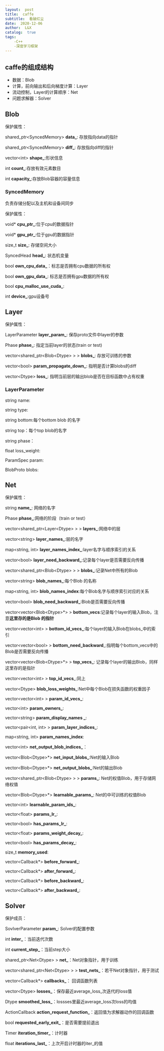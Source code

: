 ```yaml
---
layout:  post
title:  caffe
subtitle:  看破红尘
date:  2020-12-06
author:  L&X
catalog:  true
tags:
    -C++
    -深度学习框架
---
```


## caffe的组成结构

* 数据：Blob
* 计算，前向输出和后向梯度计算：Layer
* 流动控制，Layer的计算顺序：Net
* 问题求解器：Solver

## Blob

保护属性：

shared_ptr\<SyncedMemory>  **data_**: 存放指向data的指针

shared_ptr\<SyncedMemory> **diff_**: 存放指向diff的指针

vector\<int> **shape_**:形状信息

int **count_**:存放有效元素数目

int **capacity_**:存放Blob容器的容量信息

### SyncedMemory

负责存储分配以及主机和设备间同步

保护属性：

void* **cpu_ptr_**:位于cpu的数据指针

void* **gpu_ptr_**:位于gpu的数据指针

size_t **size_**: 存储空间大小

SyncedHead **head_**: 状态机变量

bool **own_cpu_data_**：标志是否拥有cpu数据的所有权 

bool **own_gpu_data_**: 标志是否拥有gpu数据的所有权

bool **cpu_malloc_use_cuda_**:

int **device_**:gpu设备号

## Layer

保护属性：

LayerParameter **layer_param_**: 保存proto文件中layer的参数

Phase **phase_**: 指定当前layer的状态(train or test)

vector<shared_ptr<Blob\<Dtype> > > **blobs_**: 存放可训练的参数

vector\<bool> **param_propagate_down_**: 指明是否计算blobs的diff

vector\<Dtype> **loss_**: 指明当前层的输出blob是否在目标函数中占有权重

### LayerParameter

string name:

string type:

string bottom:每个bottom  blob 的名字

string top：每个top blob的名字

string phase：

float loss_weight:

ParamSpec param:

BlobProto blobs:

## Net 

保护属性：

string **name_**: 网络的名字

Phase **phase_**:网络的阶段（train or test）

vector<shared_ptr<Layer\<Dtype> > > **layers_**:网络中的层

vector\<string> **layer_names_**:层的名字

map<string, int> **layer_names_index_**:layer名字与顺序索引的关系

vector\<bool> **layer_need_backward_**:记录每个layer是否需要反向传播

vector<shared_ptr<Blob\<Dtype> > > **blobs_**:记录Net中所有的Blob

vector\<string> **blob_names_**:每个Blob 的名称

map<string, int> **blob_names_index**:每个Blob名字与顺序索引对应的关系

vector\<bool> **blob_need_backward_**:Blob是否需要反向传播

vector<vector<Blob\<Dtype>*> > **bottom_vecs**:记录每个layer的输入Blob，注意**这里存的是Blob 的指针**

vector<vector\<int> > **bottom_id_vecs_**:每个layer的输入Blob在blobs_中的索引

vector<vector\<bool> > **bottom_need_backward**_:指明每个bottom_vecs中的Blob是否需要反向传播

vector<vector<Blob\<Dtype>\*> > **top_vecs_**: 记录每个layer的输出Blob，同样这里存的是指针

vector<vector\<int> > **top_id_vecs**_:同上

vector\<Dtype> **blob_loss_weights_**:Net中每个Blob在损失函数的权重因子

vector<vector\<int> > **param_id_vecs_**:

vector\<int> **param_owners_**:

vector\<string> **param_display_names _**:

vector<pair<int, int> > **param_layer_indices_**:

map<string, int> **param_names_index**: 

vector\<int> **net_output_blob_indices_**：

vector<Blob\<Dtype>*> **net_input_blobs_**:Net的输入Blob

vector<Blob\<Dtype>*> **net_output_blobs_**:Net的输出Blob

vector<shared_ptr<Blob\<Dtype> > > **params_**: Net的权值Blob，用于存储网络权值

vector<Blob\<Dtype>*> **learnable_params_**: Net的中可训练的权值Blob

vector\<int> **learnable_param_ids_**:

vector\<float> **params_lr_**:

vector\<bool> **has_params_lr_**:

vector\<float> **params_weight_decay_**:

vector\<bool> **has_params_decay_**:

size_t **memory_used**:

vector<Callback*> **before_forward_**:

vector<Callback*> **after_forward_**:

vector<Callback*> **before_backward_**:

vector<Callback*> **after_backward_**:

## Solver

保护成员：

SovlverParameter **param_**: Solver的配置参数

int **inter_**：当前迭代次数

int **current_step_**：当前step大小

shared_ptr<Net\<Dtype> > **net_**：Net对象指针，用于训练

vector<shared_ptr<Net\<Dtype> > > **test_nets_**：若干Net对象指针，用于测试

vector<Callback*> **callbacks_**： 回调函数列表

vector\<Dtype> **losses_**：保存最近average_loss_次迭代的loss值

Dtype **smoothed_loss_**：lossses里最近average_loss次loss的均值

ActionCallback **action_request_function_**：返回值为求解器动作的回调函数

bool **requested_early_exit_**：是否需要提前退出

Timer **iteration_timer_**：计时器

float **iterations_last_**：上次开启计时器的iter_的值

